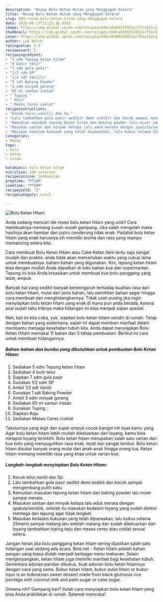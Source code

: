 ```yaml
---
description: "Resep Bolu Ketan Hitam yang Menggugah Selera"
title: "Resep Bolu Ketan Hitam yang Menggugah Selera"
slug: 899-resep-bolu-ketan-hitam-yang-menggugah-selera
date: 2020-08-17T23:23:16.850Z
image: https://img-global.cpcdn.com/recipes/d49ca8360254951e/751x532cq70/bolu-ketan-hitam-foto-resep-utama.jpg
thumbnail: https://img-global.cpcdn.com/recipes/d49ca8360254951e/751x532cq70/bolu-ketan-hitam-foto-resep-utama.jpg
cover: https://img-global.cpcdn.com/recipes/d49ca8360254951e/751x532cq70/bolu-ketan-hitam-foto-resep-utama.jpg
author: Lee Welch
ratingvalue: 3.9
reviewcount: 5
recipeingredient:
- "5 sdm Tepung ketan hitam"
- "4 butir telur"
- "7 sdm gula pasir"
- "1/2 sdm SP"
- "1/2 sdt Vanilli"
- "1 sdt Baking Powder"
- "3 sdm minyak goreng"
- "65 ml santan instan"
- " Toping "
- " Keju"
- " Meses Ceres coklat"
recipeinstructions:
- "Kocok telur,vanilli dan Sp."
- "Lalu tambahkan gula pasir sedikit demi sedikit dan kocok sampai mengembang putih kaku"
- "Kemudian masukan tepung ketan hitam dan baking powder lalu mixer sampai merata."
- "Masukan santan dan minyak kelapa lalu aduk merata dengan spatula/sendok, setelah itu masukan kedalam loyang yang sudah diolesi mentega dan tepung agar tidak lengket."
- "Masukan kedalam kukusan yang telah dipanaskan, lalu kukus selama 25menit sampai matang.lalu setelah matang dan sudah dikeluarkan dari loyang tambahkan toping keju dan meses ceres atau coklat sesuai selera."
categories:
- Resep
tags:
- bolu
- ketan
- hitam

katakunci: bolu ketan hitam 
nutrition: 239 calories
recipecuisine: Indonesian
preptime: "PT18M"
cooktime: "PT56M"
recipeyield: "2"
recipecategory: Lunch

---
```



![Bolu Ketan Hitam](https://img-global.cpcdn.com/recipes/d49ca8360254951e/751x532cq70/bolu-ketan-hitam-foto-resep-utama.jpg)

Anda sedang mencari ide resep bolu ketan hitam yang unik? Cara membuatnya memang susah-susah gampang. Jika salah mengolah maka hasilnya akan hambar dan justru cenderung tidak enak. Padahal bolu ketan hitam yang enak harusnya sih memiliki aroma dan rasa yang mampu memancing selera kita.

Cara membuat Bolu Ketan Hitam atau Cake Ketan Item tentu saja sangat mudah dan praktis. anda tidak akan memerlukan waktu yang cukup lama untuk membuatnya. bahan-bahan yang digunakan. Kini, tepung ketan hitam bisa dengan mudah Anda dapatkan di toko bahan kue dan supermarket. Tepung ini bisa Anda kreasikan untuk membuat kue bolu panggang yang lezat, empuk.

Banyak hal yang sedikit banyak berpengaruh terhadap kualitas rasa dari bolu ketan hitam, mulai dari jenis bahan, lalu pemilihan bahan segar hingga cara membuat dan menghidangkannya. Tidak usah pusing jika ingin menyiapkan bolu ketan hitam yang enak di mana pun anda berada, karena asal sudah tahu triknya maka hidangan ini bisa menjadi sajian spesial.


Nah, kali ini kita coba, yuk, siapkan bolu ketan hitam sendiri di rumah. Tetap dengan bahan yang sederhana, sajian ini dapat memberi manfaat dalam membantu menjaga kesehatan tubuh kita. Anda dapat menyiapkan Bolu Ketan Hitam memakai 11 bahan dan 5 tahap pembuatan. Berikut ini cara untuk membuat hidangannya.

<!--inarticleads1-->

##### Bahan-bahan dan bumbu yang dibutuhkan untuk pembuatan Bolu Ketan Hitam:

1. Sediakan 5 sdm Tepung ketan hitam
1. Sediakan 4 butir telur
1. Siapkan 7 sdm gula pasir
1. Gunakan 1/2 sdm SP
1. Ambil 1/2 sdt Vanilli
1. Gunakan 1 sdt Baking Powder
1. Ambil 3 sdm minyak goreng
1. Sediakan 65 ml santan instan
1. Gunakan  Toping :
1. Siapkan  Keju
1. Sediakan  Meses Ceres /coklat


Teksturnya yang legit dan super empuk cocok banget nih buat kamu yang Agar bolu ketan hitam lebih mudah dikeluarkan dari loyang, kamu bisa melapisi loyang terlebihi. Bolu ketan hitam merupakan salah satu varian dari kue bolu yang menyuguhkan rasa enak, lezat dan sangat lembut. Bolu ketan hitam disukai banyak orang mulai dari anak-anak hingga orang tua. Ketan hitam memang memiliki rasa yang khas untuk varian kue. 

<!--inarticleads2-->

##### Langkah-langkah menyiapkan Bolu Ketan Hitam:

1. Kocok telur,vanilli dan Sp.
1. Lalu tambahkan gula pasir sedikit demi sedikit dan kocok sampai mengembang putih kaku
1. Kemudian masukan tepung ketan hitam dan baking powder lalu mixer sampai merata.
1. Masukan santan dan minyak kelapa lalu aduk merata dengan spatula/sendok, setelah itu masukan kedalam loyang yang sudah diolesi mentega dan tepung agar tidak lengket.
1. Masukan kedalam kukusan yang telah dipanaskan, lalu kukus selama 25menit sampai matang.lalu setelah matang dan sudah dikeluarkan dari loyang tambahkan toping keju dan meses ceres atau coklat sesuai selera.


Jangan heran jika bolu panggang ketan hitam sering dijadikan salah satu hidangan saat sedang ada acara. Bola.net - Ketan hitam adalah bahan pangan yang biasa diolah menjadi berbagai menu makanan. Selain mengenyangkan, ketan hitam juga memiliki manfaat bagi kesehatan tubuh. Sementara adonan pandan dikukus, buat adonan bolu ketan hitamnya dengan cara yang sama. Bubur ketan hitam, bubur pulut hitam or bubur injun is an Indonesian sweet dessert made from black glutinous rice porridge with coconut milk and palm sugar or cane sugar. 

Gimana nih? Gampang kan? Itulah cara menyiapkan bolu ketan hitam yang bisa Anda praktikkan di rumah. Selamat mencoba!
